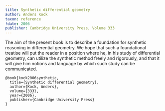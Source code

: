 ```yaml
---
title: Synthetic differential geometry
author: Anders Kock
taxon: reference
!date: 2006
publisher: Cambridge University Press, Volume 333
---
```


The aim of the present book is to describe a foundation for 
synthetic reasoning in differential geometry. 
We hope that such a foundational treatise will put the reader in a position 
where he, in his study of differential geometry, can utilize 
the synthetic method freely and rigorously, and that it will give him notions 
and language by which such study can be communicated.

```
@book{kock2006synthetic,
  title={Synthetic differential geometry},
  author={Kock, Anders},
  volume={333},
  year={2006},
  publisher={Cambridge University Press}
}
```
